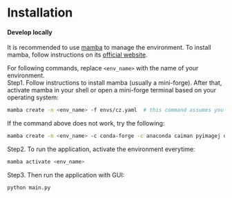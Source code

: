 # Installation

[//]: # (### Table of Contents)

[//]: # ()
[//]: # (- [Use application]&#40;#use-application&#41;.)

[//]: # (- [Develop locally]&#40;#develop-locally&#41;.)

[//]: # (#### Use application [diabled for now])

[//]: # (To use the application, simply download the latest release from based on your operating system:)

[//]: # ()
[//]: # (|    OS     |                                          Windows                                          |                                        MacOS                                        |                                             Ubuntu                                              |)

[//]: # (|:---------:|:-----------------------------------------------------------------------------------------:|:-----------------------------------------------------------------------------------:|:-----------------------------------------------------------------------------------------------:|)

[//]: # (| Installer | [link]&#40;https://github.com/CanYing0913/CaImAn/blob/distribution/CalciumZero-0.1-win64.msi&#41; | [link]&#40;https://github.com/CanYing0913/CaImAn/blob/distribution/CalciumZero-0.1.dmg&#41; | [link]&#40;https://github.com/CanYing0913/CaImAn/blob/distribution/CalciumZero-0.1-x86_64.AppImage&#41; |)

[//]: # ()
#### Develop locally

It is recommended to use [mamba](https://mamba.readthedocs.io/en/latest/installation/mamba-installation.html) to manage the environment. To install mamba, follow instructions on its [official website](https://mamba.readthedocs.io/en/latest/installation/mamba-installation.html).

For following commands, replace `<env_name>` with the name of your environment.  
Step1. Follow instructions to install mamba (usually a mini-forge). After that, activate mamba in your shell or open a mini-forge terminal based on your operating system:
```bash
mamba create -n <env_name> -f envs/cz.yaml  # this command assumes you are in the root directory of the project
```
If the command above does not work, try the following:
```bash
mamba create -n <env_name> -c conda-forge -c anaconda caiman pyimagej openjdk=8
```
Step2. To run the application, activate the environment everytime:
```bash
mamba activate <env_name>
```
Step3. Then run the application with GUI:
```bash
python main.py
```

[//]: # (Options:)

[//]: # (- bdist_msi: build a windows installer)

[//]: # (- bdist_dmg: build a macos installer)

[//]: # (- bdist_appimage: build a linux AppImage)

